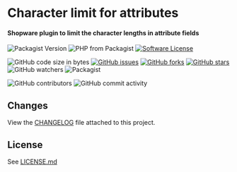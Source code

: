 # Character limit for attributes
#### Shopware plugin to limit the character lengths in attribute fields

![Packagist Version](https://img.shields.io/packagist/v/heptacom/shopware-ksk-attribute-max-length?style=flat-square)
![PHP from Packagist](https://img.shields.io/packagist/php-v/heptacom/shopware-ksk-attribute-max-length?style=flat-square)
[![Software License](https://img.shields.io/badge/license-MIT-brightgreen.svg?style=flat-square)](./LICENSE.md)

![GitHub code size in bytes](https://img.shields.io/github/languages/code-size/heptacom/KskAttributeMaxLength?style=flat-square)
[![GitHub issues](https://img.shields.io/github/issues/HEPTACOM/KskAttributeMaxLength?style=flat-square)](https://github.com/HEPTACOM/KskAttributeMaxLength/issues)
[![GitHub forks](https://img.shields.io/github/forks/HEPTACOM/KskAttributeMaxLength?style=flat-square)](https://github.com/HEPTACOM/KskAttributeMaxLength/network)
[![GitHub stars](https://img.shields.io/github/stars/HEPTACOM/KskAttributeMaxLength?style=flat-square)](https://github.com/HEPTACOM/KskAttributeMaxLength/stargazers)
![GitHub watchers](https://img.shields.io/github/watchers/heptacom/KskAttributeMaxLength?style=flat-square)
![Packagist](https://img.shields.io/packagist/dt/heptacom/shopware-ksk-attribute-max-length?style=flat-square)

![GitHub contributors](https://img.shields.io/github/contributors/heptacom/KskAttributeMaxLength?style=flat-square)
![GitHub commit activity](https://img.shields.io/github/commit-activity/y/heptacom/KskAttributeMaxLength?style=flat-square)

## Changes

View the [CHANGELOG](CHANGELOG.md) file attached to this project.

## License

See [LICENSE.md](./LICENSE.md)
